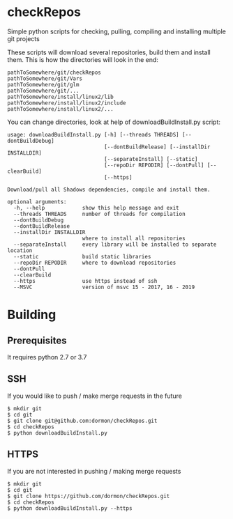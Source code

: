 # checkRepos
Simple python scripts for checking, pulling, compiling and installing multiple git projects

These scripts will download several repositories, build them and install them.
This is how the directories will look in the end:
```
pathToSomewhere/git/checkRepos
pathToSomewhere/git/Vars
pathToSomewhere/git/glm
pathToSomewhere/git/...
pathToSomewhere/install/linux2/lib
pathToSomewhere/install/linux2/include
pathToSomewhere/install/linux2/...
```

You can change directories, look at help of downloadBuildInstall.py script:
```
usage: downloadBuildInstall.py [-h] [--threads THREADS] [--dontBuildDebug]
                               [--dontBuildRelease] [--installDir INSTALLDIR]
                               [--separateInstall] [--static]
                               [--repoDir REPODIR] [--dontPull] [--clearBuild]
                               [--https]

Download/pull all Shadows dependencies, compile and install them.

optional arguments:
  -h, --help            show this help message and exit
  --threads THREADS     number of threads for compilation
  --dontBuildDebug
  --dontBuildRelease
  --installDir INSTALLDIR
                        where to install all repositories
  --separateInstall     every library will be installed to separate location
  --static              build static libraries
  --repoDir REPODIR     where to download repositories
  --dontPull
  --clearBuild
  --https               use https instead of ssh
  --MSVC                version of msvc 15 - 2017, 16 - 2019
```

# Building


## Prerequisites
It requires python 2.7 or 3.7

## SSH
If you would like to push / make merge requests in the future
```
$ mkdir git
$ cd git
$ git clone git@github.com:dormon/checkRepos.git
$ cd checkRepos
$ python downloadBuildInstall.py
```

## HTTPS
If you are not interested in pushing / making merge requests
```
$ mkdir git
$ cd git
$ git clone https://github.com/dormon/checkRepos.git
$ cd checkRepos
$ python downloadBuildInstall.py --https
```
